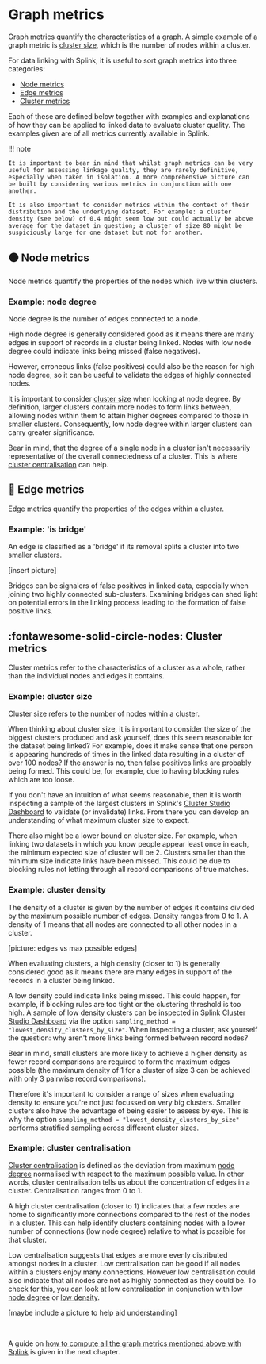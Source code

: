 # Graph metrics

Graph metrics quantify the characteristics of a graph. A simple example of a graph metric is [cluster size](), which is the number of nodes within a cluster.

For data linking with Splink, it is useful to sort graph metrics into three categories:

* [Node metrics]()
* [Edge metrics]()
* [Cluster metrics]()

Each of these are defined below together with examples and explanations of how they can be applied to linked data to evaluate cluster quality. The examples given are of all metrics currently available in Splink.

!!! note

    It is important to bear in mind that whilst graph metrics can be very useful for assessing linkage quality, they are rarely definitive, especially when taken in isolation. A more comprehensive picture can be built by considering various metrics in conjunction with one another.

    It is also important to consider metrics within the context of their distribution and the underlying dataset. For example: a cluster density (see below) of 0.4 might seem low but could actually be above average for the dataset in question; a cluster of size 80 might be suspiciously large for one dataset but not for another.


## ⚫️ Node metrics

Node metrics quantify the properties of the nodes which live within clusters.

### Example: node degree

Node degree is the number of edges connected to a node.

High node degree is generally considered good as it means there are many edges in support of records in a cluster being linked. Nodes with low node degree could indicate links being missed (false negatives).

However, erroneous links (false positives) could also be the reason for high node degree, so it can be useful to validate the edges of highly connected nodes.

It is important to consider [cluster size]() when looking at node degree. By definition, larger clusters contain more nodes to form links between, allowing nodes within them to attain higher degrees compared to those in smaller clusters. Consequently, low node degree within larger clusters can carry greater significance.

Bear in mind, that the degree of a single node in a cluster isn't necessarily representative of the overall connectedness of a cluster. This is where [cluster centralisation]() can help.

## 🔗 Edge metrics

Edge metrics quantify the properties of the edges within a cluster. 

### Example: 'is bridge'

An edge is classified as a 'bridge' if its removal splits a cluster into two smaller clusters.

[insert picture]

Bridges can be signalers of false positives in linked data, especially when joining two highly connected sub-clusters. Examining bridges can shed light on potential errors in the linking process leading to the formation of false positive links.

## :fontawesome-solid-circle-nodes: Cluster metrics

Cluster metrics refer to the characteristics of a cluster as a whole, rather than the individual nodes and edges it contains.

### Example: cluster size

Cluster size refers to the number of nodes within a cluster.

When thinking about cluster size, it is important to consider the size of the biggest clusters produced and ask yourself, does this seem reasonable for the dataset being linked? For example, does it make sense that one person is appearing hundreds of times in the linked data resulting in a cluster of over 100 nodes? If the answer is no, then false positives links are probably being formed. This could be, for example, due to having blocking rules which are too loose.

If you don't have an intuition of what seems reasonable, then it is worth inspecting a sample of the largest clusters in Splink's [Cluster Studio Dashboard]() to validate (or invalidate) links. From there you can develop an understanding of what maximum cluster size to expect.

There also might be a lower bound on cluster size. For example, when linking two datasets in which you know people appear least once in each, the minimum expected size of cluster will be 2. Clusters smaller than the minimum size indicate links have been missed. This could be due to blocking rules not letting through all record comparisons of true matches.

### Example: cluster density

The density of a cluster is given by the number of edges it contains divided by the maximum possible number of edges. Density ranges from 0 to 1. A density of 1 means that all nodes are connected to all other nodes in a cluster.

[picture: edges vs max possible edges]

When evaluating clusters, a high density (closer to 1) is generally considered good as it means there are many edges in support of the records in a cluster being linked.

A low density could indicate links being missed. This could happen, for example, if blocking rules are too tight or the clustering threshold is too high.
A sample of low density clusters can be inspected in Splink [Cluster Studio Dashboard]() via the option `sampling_method = "lowest_density_clusters_by_size"`. When inspecting a cluster, ask yourself the question: why aren't more links being formed between record nodes?

Bear in mind, small clusters are more likely to achieve a higher density as fewer record comparisons are required to form the maximum edges possible (the maximum density of 1 for a cluster of size 3 can be achieved with only 3 pairwise record comparisons).

Therefore it's important to consider a range of sizes when evaluating density to ensure you're not just focussed on very big clusters. Smaller clusters also have the advantage of being easier to assess by eye. This is why the option `sampling_method = "lowest_density_clusters_by_size"` performs stratified sampling across different cluster sizes.

<!-- With each increase in N, the number of possible edges increases. It might be 'harder' for bigger clusters to attain a higher density because blocking rules may prevent all record comparisons of nodes within a cluster. -->

### Example: cluster centralisation

[Cluster centralisation]("https://en.wikipedia.org/wiki/Centrality#Degree_centrality") is defined as the deviation from maximum [node degree]() normalised with respect to the maximum possible value. In other words, cluster centralisation tells us about the concentration of edges in a cluster. Centralisation ranges from 0 to 1.

A high cluster centralisation (closer to 1) indicates that a few nodes are home to significantly more connections compared to the rest of the nodes in a cluster. This can help identify clusters containing nodes with a lower number of connections (low node degree) relative to what is possible for that cluster. 

Low centralisation suggests that edges are more evenly distributed amongst nodes in a cluster. Low centralisation can be good if all nodes within a clusters enjoy many connections. However low centralisation could also indicate that all nodes are not as highly connected as they could be. To check for this, you can look at low centralisation in conjunction with low [node degree]() or [low density]().

[maybe include a picture to help aid understanding]

<br>

A guide on [how to compute all the graph metrics mentioned above with Splink]() is given in the next chapter.
